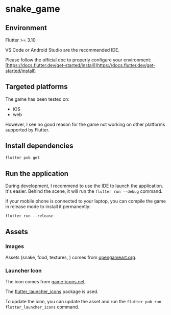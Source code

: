 # snake_game

## Environment

Flutter >= 3.10

VS Code or Android Studio are the recommended IDE.

Please follow the official doc to properly configure your environment: [https://docs.flutter.dev/get-started/install](https://docs.flutter.dev/get-started/install)

## Targeted platforms

The game has been tested on:

- iOS
- web

However, I see no good reason for the game not working on other platforms supported by Flutter.

## Install dependencies

```bash
flutter pub get
```

## Run the application

During development, I recommend to use the IDE to launch the application. It's easier. Behind the scene, it will run the `flutter run --debug` command.

If your mobile phone is connected to your laptop, you can compile the game in release mode to install it permanently:

```
flutter run --release
```

## Assets

### Images

Assets (snake, food, textures, ) comes from [opengameart.org](https://opengameart.org/content/snake-graphics).

### Launcher Icon

The icon comes from [game-icons.net](https://game-icons.net/). 

The [flutter_launcher_icons](https://pub.dev/packages/flutter_launcher_icons) package is used.

To update the icon, you can update the asset and run the `flutter pub run flutter_launcher_icons` command.

